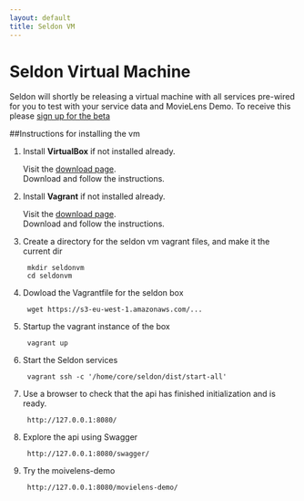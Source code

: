 ```yaml
---
layout: default
title: Seldon VM
---
```


# Seldon Virtual Machine

Seldon will shortly be releasing a virtual machine with all services pre-wired for you to test with your service data and MovieLens Demo. To receive this please [sign up for the beta](http://www.seldon.io/open-source)

##Instructions for installing the vm

1. Install **VirtualBox** if not installed already.

    Visit the [download page](https://www.virtualbox.org/wiki/Downloads).  
    Download and follow the instructions.

1. Install **Vagrant** if not installed already.

    Visit the [download page](http://www.vagrantup.com/downloads.html).  
    Download and follow the instructions.

1. Create a directory for the seldon vm vagrant files, and make it the current dir

        mkdir seldonvm
        cd seldonvm

1. Dowload the Vagrantfile for the seldon box

        wget https://s3-eu-west-1.amazonaws.com/...

1. Startup the vagrant instance of the box

        vagrant up

1. Start the Seldon services

        vagrant ssh -c '/home/core/seldon/dist/start-all'

1. Use a browser to check that the api has finished initialization and is ready.

        http://127.0.0.1:8080/

1. Explore the api using Swagger

        http://127.0.0.1:8080/swagger/

1. Try the moivelens-demo

        http://127.0.0.1:8080/movielens-demo/

